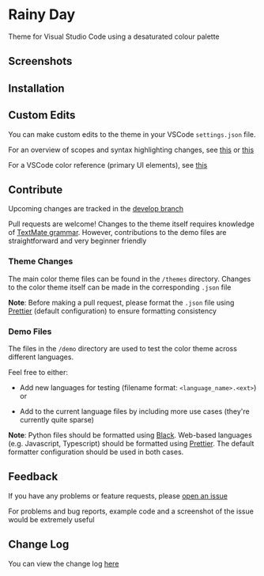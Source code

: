 # Rainy Day

Theme for Visual Studio Code using a desaturated colour palette

## Screenshots

## Installation

## Custom Edits

You can make custom edits to the theme in your VSCode `settings.json` file.

For an overview of scopes and syntax highlighting changes, see [this](https://www.sublimetext.com/docs/3/scope_naming.html) or [this](https://code.visualstudio.com/docs/extensions/themes-snippets-colorizers#_textmate-theme-rules)

For a VSCode color reference (primary UI elements), see [this](https://code.visualstudio.com/docs/getstarted/theme-color-reference)

## Contribute

Upcoming changes are tracked in the [develop branch](https://github.com/sho-87/vscode-rainy-day/tree/develop)

Pull requests are welcome! Changes to the theme itself requires knowledge of [TextMate grammar](https://code.visualstudio.com/docs/extensions/themes-snippets-colorizers#_textmate-theme-rules). However, contributions to the demo files are straightforward and very beginner friendly

### Theme Changes

The main color theme files can be found in the `/themes` directory. Changes to the color theme itself can be made in the corresponding `.json` file

**Note**: Before making a pull request, please format the `.json` file using [Prettier](https://github.com/prettier/prettier) (default configuration) to ensure formatting consistency

### Demo Files

The files in the `/demo` directory are used to test the color theme across different languages.

Feel free to either:

- Add new languages for testing (filename format: `<language_name>.<ext>`) or

- Add to the current language files by including more use cases (they're currently quite sparse)

**Note**: Python files should be formatted using [Black](https://github.com/ambv/black). Web-based languages (e.g. Javascript, Typescript) should be formatted using [Prettier](https://github.com/prettier/prettier). The default formatter configuration should be used in both cases.

## Feedback

If you have any problems or feature requests, please [open an issue](https://github.com/sho-87/vscode-rainy-day/issues/new)

For problems and bug reports, example code and a screenshot of the issue would be extremely useful

## Change Log

You can view the change log [here](CHANGELOG.md)
